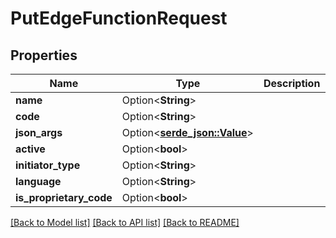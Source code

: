 # PutEdgeFunctionRequest

## Properties

Name | Type | Description | Notes
------------ | ------------- | ------------- | -------------
**name** | Option<**String**> |  | [optional]
**code** | Option<**String**> |  | [optional]
**json_args** | Option<[**serde_json::Value**](.md)> |  | [optional]
**active** | Option<**bool**> |  | [optional]
**initiator_type** | Option<**String**> |  | [optional]
**language** | Option<**String**> |  | [optional]
**is_proprietary_code** | Option<**bool**> |  | [optional]

[[Back to Model list]](../README.md#documentation-for-models) [[Back to API list]](../README.md#documentation-for-api-endpoints) [[Back to README]](../README.md)


